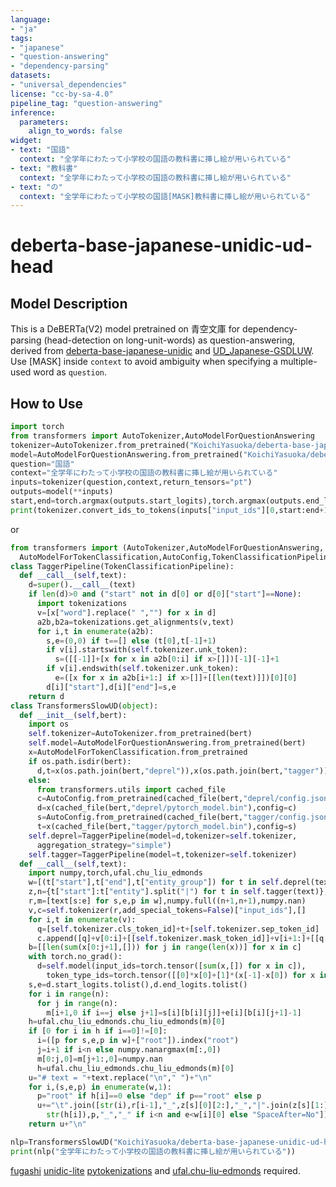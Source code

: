 ```yaml
---
language:
- "ja"
tags:
- "japanese"
- "question-answering"
- "dependency-parsing"
datasets:
- "universal_dependencies"
license: "cc-by-sa-4.0"
pipeline_tag: "question-answering"
inference:
  parameters:
    align_to_words: false
widget:
- text: "国語"
  context: "全学年にわたって小学校の国語の教科書に挿し絵が用いられている"
- text: "教科書"
  context: "全学年にわたって小学校の国語の教科書に挿し絵が用いられている"
- text: "の"
  context: "全学年にわたって小学校の国語[MASK]教科書に挿し絵が用いられている"
---
```


# deberta-base-japanese-unidic-ud-head

## Model Description

This is a DeBERTa(V2) model pretrained on 青空文庫 for dependency-parsing (head-detection on long-unit-words) as question-answering, derived from [deberta-base-japanese-unidic](https://huggingface.co/KoichiYasuoka/deberta-base-japanese-unidic) and [UD_Japanese-GSDLUW](https://github.com/UniversalDependencies/UD_Japanese-GSDLUW). Use [MASK] inside `context` to avoid ambiguity when specifying a multiple-used word as `question`.

## How to Use

```py
import torch
from transformers import AutoTokenizer,AutoModelForQuestionAnswering
tokenizer=AutoTokenizer.from_pretrained("KoichiYasuoka/deberta-base-japanese-unidic-ud-head")
model=AutoModelForQuestionAnswering.from_pretrained("KoichiYasuoka/deberta-base-japanese-unidic-ud-head")
question="国語"
context="全学年にわたって小学校の国語の教科書に挿し絵が用いられている"
inputs=tokenizer(question,context,return_tensors="pt")
outputs=model(**inputs)
start,end=torch.argmax(outputs.start_logits),torch.argmax(outputs.end_logits)
print(tokenizer.convert_ids_to_tokens(inputs["input_ids"][0,start:end+1]))
```

or

```py
from transformers import (AutoTokenizer,AutoModelForQuestionAnswering,
  AutoModelForTokenClassification,AutoConfig,TokenClassificationPipeline)
class TaggerPipeline(TokenClassificationPipeline):
  def __call__(self,text):
    d=super().__call__(text)
    if len(d)>0 and ("start" not in d[0] or d[0]["start"]==None):
      import tokenizations
      v=[x["word"].replace(" ","") for x in d]
      a2b,b2a=tokenizations.get_alignments(v,text)
      for i,t in enumerate(a2b):
        s,e=(0,0) if t==[] else (t[0],t[-1]+1)
        if v[i].startswith(self.tokenizer.unk_token):
          s=([[-1]]+[x for x in a2b[0:i] if x>[]])[-1][-1]+1
        if v[i].endswith(self.tokenizer.unk_token):
          e=([x for x in a2b[i+1:] if x>[]]+[[len(text)]])[0][0]
        d[i]["start"],d[i]["end"]=s,e
    return d
class TransformersSlowUD(object):
  def __init__(self,bert):
    import os
    self.tokenizer=AutoTokenizer.from_pretrained(bert)
    self.model=AutoModelForQuestionAnswering.from_pretrained(bert)
    x=AutoModelForTokenClassification.from_pretrained
    if os.path.isdir(bert):
      d,t=x(os.path.join(bert,"deprel")),x(os.path.join(bert,"tagger"))
    else:
      from transformers.utils import cached_file
      c=AutoConfig.from_pretrained(cached_file(bert,"deprel/config.json"))
      d=x(cached_file(bert,"deprel/pytorch_model.bin"),config=c)
      s=AutoConfig.from_pretrained(cached_file(bert,"tagger/config.json"))
      t=x(cached_file(bert,"tagger/pytorch_model.bin"),config=s)
    self.deprel=TaggerPipeline(model=d,tokenizer=self.tokenizer,
      aggregation_strategy="simple")
    self.tagger=TaggerPipeline(model=t,tokenizer=self.tokenizer)
  def __call__(self,text):
    import numpy,torch,ufal.chu_liu_edmonds
    w=[(t["start"],t["end"],t["entity_group"]) for t in self.deprel(text)]
    z,n={t["start"]:t["entity"].split("|") for t in self.tagger(text)},len(w)
    r,m=[text[s:e] for s,e,p in w],numpy.full((n+1,n+1),numpy.nan)
    v,c=self.tokenizer(r,add_special_tokens=False)["input_ids"],[]
    for i,t in enumerate(v):
      q=[self.tokenizer.cls_token_id]+t+[self.tokenizer.sep_token_id]
      c.append([q]+v[0:i]+[[self.tokenizer.mask_token_id]]+v[i+1:]+[[q[-1]]])
    b=[[len(sum(x[0:j+1],[])) for j in range(len(x))] for x in c]
    with torch.no_grad():
      d=self.model(input_ids=torch.tensor([sum(x,[]) for x in c]),
        token_type_ids=torch.tensor([[0]*x[0]+[1]*(x[-1]-x[0]) for x in b]))
    s,e=d.start_logits.tolist(),d.end_logits.tolist()
    for i in range(n):
      for j in range(n):
        m[i+1,0 if i==j else j+1]=s[i][b[i][j]]+e[i][b[i][j+1]-1]
    h=ufal.chu_liu_edmonds.chu_liu_edmonds(m)[0]
    if [0 for i in h if i==0]!=[0]:
      i=([p for s,e,p in w]+["root"]).index("root")
      j=i+1 if i<n else numpy.nanargmax(m[:,0])
      m[0:j,0]=m[j+1:,0]=numpy.nan
      h=ufal.chu_liu_edmonds.chu_liu_edmonds(m)[0]
    u="# text = "+text.replace("\n"," ")+"\n"
    for i,(s,e,p) in enumerate(w,1):
      p="root" if h[i]==0 else "dep" if p=="root" else p
      u+="\t".join([str(i),r[i-1],"_",z[s][0][2:],"_","|".join(z[s][1:]),
        str(h[i]),p,"_","_" if i<n and e<w[i][0] else "SpaceAfter=No"])+"\n"
    return u+"\n"

nlp=TransformersSlowUD("KoichiYasuoka/deberta-base-japanese-unidic-ud-head")
print(nlp("全学年にわたって小学校の国語の教科書に挿し絵が用いられている"))
```

[fugashi](https://pypi.org/project/fugashi) [unidic-lite](https://pypi.org/project/unidic-lite) [pytokenizations](https://pypi.org/project/pytokenizations) and [ufal.chu-liu-edmonds](https://pypi.org/project/ufal.chu-liu-edmonds/) required.
